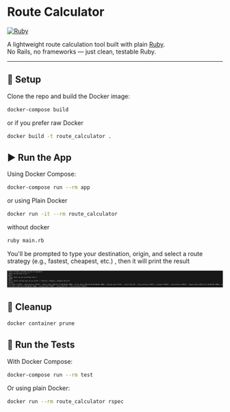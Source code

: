 # Route Calculator
[![Ruby](https://img.shields.io/badge/ruby-3.2-red.svg?logo=ruby)](https://www.ruby-lang.org/en/news/2022/12/25/ruby-3-2-0-released/)

A lightweight route calculation tool built with plain [Ruby](https://www.ruby-lang.org/en/).  
No Rails, no frameworks — just clean, testable Ruby.

---

## 🚀 Setup

Clone the repo and build the Docker image:

```bash
docker-compose build
```

or if you prefer raw Docker

```bash
docker build -t route_calculator .
```

## ▶️ Run the App
Using Docker Compose:
```bash
docker-compose run --rm app
```
or using Plain Docker
```bash
docker run -it --rm route_calculator
```

without docker
```bash
ruby main.rb
```

You'll be prompted to type your destination, origin, and select a route strategy (e.g., fastest, cheapest, etc.) , then it will print the result

![alt text](image-2.png)

## 🧼 Cleanup
```bash
docker container prune
```

## 🧪 Run the Tests
With Docker Compose:

```bash
docker-compose run --rm test
```

Or using plain Docker:

```bash
docker run --rm route_calculator rspec
```